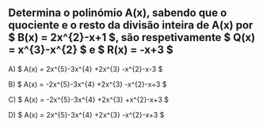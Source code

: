 ## Determina o polinómio A(x), sabendo que o quociente e o resto da divisão inteira de A(x) por $  B(x) = 2x^{2}-x+1 $, são respetivamente $ Q(x) = x^{3}-x^{2} $  e $  R(x) = -x+3 $

A) $ A(x) = 2x^{5}-3x^{4} +2x^{3} -x^{2}-x-3  $

B) $ A(x) = -2x^{5}-3x^{4} +2x^{3} -x^{2}-x+3 $ 
 
C) $ A(x) = -2x^{5}-3x^{4} +2x^{3} +x^{2}-x+3 $

D) $ A(x) = 2x^{5}-3x^{4} +2x^{3} -x^{2}-x+3 $
